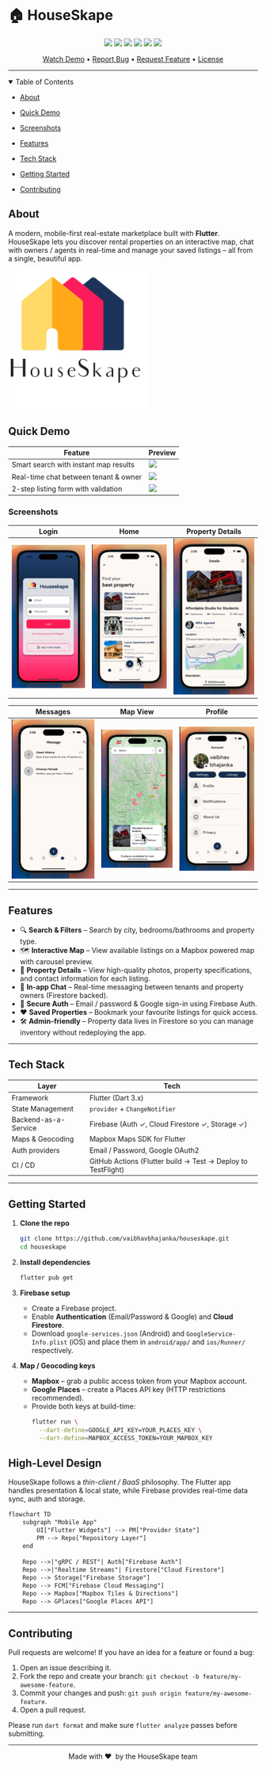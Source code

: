 # 🏠 HouseSkape

<div align="center">

[![](https://img.shields.io/badge/Built_with-Flutter-02569B?style=for-the-badge&logo=flutter&logoColor=white)]()
[![](https://img.shields.io/badge/Backend-Firebase-FFCA28?style=for-the-badge&logo=firebase&logoColor=white)]()
[![](https://img.shields.io/badge/Maps-Mapbox-000000?style=for-the-badge&logo=mapbox)]()
[![](https://img.shields.io/badge/Places_API-Google-4285F4?style=for-the-badge&logo=googlemaps&logoColor=white)]()
[![](https://img.shields.io/badge/Platform-Android-3DDC84?style=for-the-badge&logo=android&logoColor=white)]()
[![](https://img.shields.io/badge/Platform-iOS-000000?style=for-the-badge&logo=apple&logoColor=white)]()


</div>

<p align="center">
  <a href="https://youtu.be/saAhfmZwnP4">Watch&nbsp;Demo</a> •
  <a href="https://github.com/vaibhavbhajanka/houseskape/issues">Report&nbsp;Bug</a> •
  <a href="https://github.com/vaibhavbhajanka/houseskape/issues">Request&nbsp;Feature</a> •
  <a href="#license">License</a>
</p>

---

<details open="open">
<summary>Table of Contents</summary>

- [About](#about)
- [Quick Demo](#quick-demo)
- [Screenshots](#screenshots)
- [Features](#features)
- [Tech Stack](#tech-stack)
- [Getting Started](#getting-started)


- [Contributing](#contributing)

</details>

## About

A modern, mobile-first real-estate marketplace built with **Flutter**. HouseSkape lets you discover rental properties on an interactive map, chat with owners / agents in real-time and manage your saved listings – all from a single, beautiful app.

![Houseskape hero](assets/images/logo.png)

## Quick Demo

| Feature | Preview |
|---------|---------|
| Smart search with instant map results | ![](demo/Map.gif) |
| Real-time chat between tenant & owner | ![](demo/Chat.gif) |
| 2-step listing form with validation | ![](demo/Area.gif) |

### Screenshots

| Login | Home | Property Details |
|-------|------|------------------|
| ![](demo/Login.png) | ![](demo/Home.png) | ![](demo/Detail.png) |

| Messages | Map View | Profile |
|----------|----------|---------|
| ![](demo/Messages.png) | ![](demo/Map.png) | ![](demo/Profile.png) |

---

## Features

- 🔍 **Search & Filters** – Search by city, bedrooms/bathrooms and property type.
- 🗺️ **Interactive Map** – View available listings on a Mapbox powered map with carousel preview.
- 📄 **Property Details** – View high-quality photos, property specifications, and contact information for each listing.
- 💬 **In-app Chat** – Real-time messaging between tenants and property owners (Firestore backed).
- 🔑 **Secure Auth** – Email / password & Google sign-in using Firebase Auth.
- ❤️ **Saved Properties** – Bookmark your favourite listings for quick access.
- 🛠️ **Admin-friendly** – Property data lives in Firestore so you can manage inventory without redeploying the app.

---

## Tech Stack

| Layer            | Tech                                                         |
|------------------|--------------------------------------------------------------|
| Framework        | Flutter (Dart 3.x)                                           |
| State Management | `provider` + `ChangeNotifier`                                 |
| Backend-as-a-Service | Firebase (Auth ✓, Cloud Firestore ✓, Storage ✓)         |
| Maps & Geocoding | Mapbox Maps SDK for Flutter                                   |
| Auth providers   | Email / Password, Google OAuth2                              |
| CI / CD          | GitHub Actions (Flutter build → Test → Deploy to TestFlight)  |

---

## Getting Started

1. **Clone the repo**
    ```bash
    git clone https://github.com/vaibhavbhajanka/houseskape.git
    cd houseskape
    ```
2. **Install dependencies**
    ```bash
    flutter pub get
    ```
3. **Firebase setup**
   - Create a Firebase project.
   - Enable **Authentication** (Email/Password & Google) and **Cloud Firestore**.
   - Download `google-services.json` (Android) and `GoogleService-Info.plist` (iOS) and place them in `android/app/` and `ios/Runner/` respectively.

4. **Map / Geocoding keys**
   - **Mapbox** – grab a public access token from your Mapbox account.
   - **Google Places** – create a Places API key (HTTP restrictions recommended).
   - Provide both keys at build-time:
     ```bash
     flutter run \
       --dart-define=GOOGLE_API_KEY=YOUR_PLACES_KEY \
       --dart-define=MAPBOX_ACCESS_TOKEN=YOUR_MAPBOX_KEY
     ```

## High-Level Design

HouseSkape follows a *thin-client / BaaS* philosophy.  The Flutter app handles presentation & local state, while Firebase provides real-time data sync, auth and storage.

```mermaid
flowchart TD
    subgraph "Mobile App"
        UI["Flutter Widgets"] --> PM["Provider State"]
        PM --> Repo["Repository Layer"]
    end

    Repo -->|"gRPC / REST"| Auth["Firebase Auth"]
    Repo -->|"Realtime Streams"| Firestore["Cloud Firestore"]
    Repo --> Storage["Firebase Storage"]
    Repo --> FCM["Firebase Cloud Messaging"]
    Repo --> Mapbox["Mapbox Tiles & Directions"]
    Repo --> GPlaces["Google Places API"]
```

---

## Contributing

Pull requests are welcome! If you have an idea for a feature or found a bug:

1. Open an issue describing it.
2. Fork the repo and create your branch: `git checkout -b feature/my-awesome-feature`.
3. Commit your changes and push: `git push origin feature/my-awesome-feature`.
4. Open a pull request.

Please run `dart format` and make sure `flutter analyze` passes before submitting.

---

<p align="center">Made with ❤️ &nbsp;by the HouseSkape team</p>